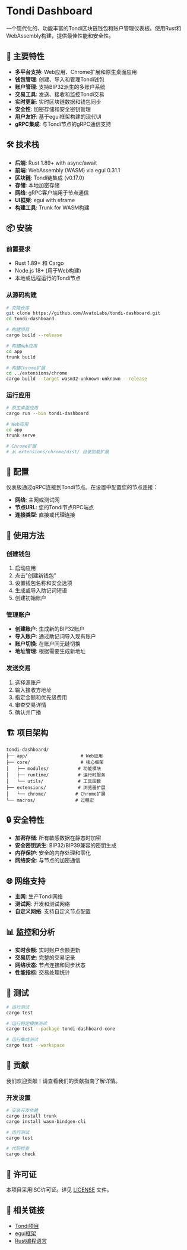 # Tondi Dashboard

一个现代化的、功能丰富的Tondi区块链钱包和账户管理仪表板。使用Rust和WebAssembly构建，提供最佳性能和安全性。

## 🚀 主要特性

- **多平台支持**: Web应用、Chrome扩展和原生桌面应用
- **钱包管理**: 创建、导入和管理Tondi钱包
- **账户管理**: 支持BIP32派生的多账户系统
- **交易工具**: 发送、接收和监控Tondi交易
- **实时更新**: 实时区块链数据和钱包同步
- **安全性**: 加密存储和安全密钥管理
- **用户友好**: 基于egui框架构建的现代UI
- **gRPC集成**: 与Tondi节点的gRPC通信支持

## 🛠️ 技术栈

- **后端**: Rust 1.89+ with async/await
- **前端**: WebAssembly (WASM) via egui 0.31.1
- **区块链**: Tondi链集成 (v0.17.0)
- **存储**: 本地加密存储
- **网络**: gRPC客户端用于节点通信
- **UI框架**: egui with eframe
- **构建工具**: Trunk for WASM构建

## 📦 安装

### 前置要求

- Rust 1.89+ 和 Cargo
- Node.js 18+ (用于Web构建)
- 本地或远程运行的Tondi节点

### 从源码构建

```bash
# 克隆仓库
git clone https://github.com/AvatoLabs/tondi-dashboard.git
cd tondi-dashboard

# 构建项目
cargo build --release

# 构建Web应用
cd app
trunk build

# 构建Chrome扩展
cd ../extensions/chrome
cargo build --target wasm32-unknown-unknown --release
```

### 运行应用

```bash
# 原生桌面应用
cargo run --bin tondi-dashboard

# Web应用
cd app
trunk serve

# Chrome扩展
# 从 extensions/chrome/dist/ 目录加载扩展
```

## 🔧 配置

仪表板通过gRPC连接到Tondi节点。在设置中配置您的节点连接：

- **网络**: 主网或测试网
- **节点URL**: 您的Tondi节点RPC端点
- **连接类型**: 直接或代理连接

## 📱 使用方法

### 创建钱包

1. 启动应用
2. 点击"创建新钱包"
3. 设置钱包名称和安全选项
4. 生成或导入助记词短语
5. 创建初始账户

### 管理账户

- **创建账户**: 生成新的BIP32账户
- **导入账户**: 通过助记词导入现有账户
- **账户切换**: 在账户间无缝切换
- **地址管理**: 根据需要生成新地址

### 发送交易

1. 选择源账户
2. 输入接收方地址
3. 指定金额和优先级费用
4. 审查交易详情
5. 确认并广播

## 🏗️ 项目架构

```
tondi-dashboard/
├── app/                    # Web应用
├── core/                   # 核心框架
│   ├── modules/           # 功能模块
│   ├── runtime/           # 运行时服务
│   └── utils/             # 工具函数
├── extensions/            # 浏览器扩展
│   └── chrome/           # Chrome扩展
└── macros/               # 过程宏
```

## 🔒 安全特性

- **加密存储**: 所有敏感数据在静态时加密
- **安全密钥派生**: BIP32/BIP39兼容的密钥生成
- **内存保护**: 安全的内存处理和零化
- **网络安全**: 与节点的加密通信

## 🌐 网络支持

- **主网**: 生产Tondi网络
- **测试网**: 开发和测试网络
- **自定义网络**: 支持自定义节点配置

## 📊 监控和分析

- **实时余额**: 实时账户余额更新
- **交易历史**: 完整的交易记录
- **网络状态**: 节点连接和同步状态
- **性能指标**: 交易处理统计

## 🧪 测试

```bash
# 运行测试
cargo test

# 运行特定模块测试
cargo test --package tondi-dashboard-core

# 运行集成测试
cargo test --workspace
```

## 🤝 贡献

我们欢迎贡献！请查看我们的贡献指南了解详情。

### 开发设置

```bash
# 安装开发依赖
cargo install trunk
cargo install wasm-bindgen-cli

# 运行测试
cargo test

# 代码检查
cargo check
```

## 📄 许可证

本项目采用ISC许可证。详见 [LICENSE](LICENSE) 文件。

## 🔗 相关链接

- [Tondi项目](https://github.com/AvatoLabs/Tondi)
- [egui框架](https://github.com/emilk/egui)
- [Rust编程语言](https://www.rust-lang.org/)

